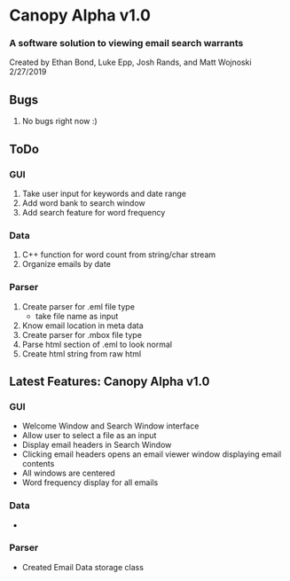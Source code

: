 # Canopy Alpha v1.0

### A software solution to viewing email search warrants

Created by Ethan Bond, Luke Epp, Josh Rands, and Matt Wojnoski  
2/27/2019

## Bugs

1. No bugs right now :)

## ToDo

### GUI
1. Take user input for keywords and date range
2. Add word bank to search window
3. Add search feature for word frequency

### Data
1. C++ function for word count from string/char stream
2. Organize emails by date

### Parser
1. Create parser for .eml file type
	- take file name as input
2. Know email location in meta data
3. Create parser for .mbox file type
4. Parse html section of .eml to look normal
5. Create html string from raw html

## Latest Features: Canopy Alpha v1.0

### GUI
- Welcome Window and Search Window interface
- Allow user to select a file as an input
- Display email headers in Search Window
- Clicking email headers opens an email viewer window displaying email contents
- All windows are centered
- Word frequency display for all emails

### Data
- 

### Parser
- Created Email Data storage class

